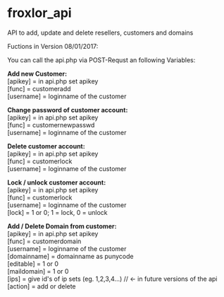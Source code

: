 # froxlor_api
API to add, update and delete resellers, customers and domains

Fuctions in Version 08/01/2017:<br>

<p>You can call the api.php via POST-Requst an following Variables:</p>

<b>Add new Customer:</b><br/>
	[apikey]	=	in api.php set apikey<br/>
	[func]		=	customeradd<br/>
	[username]	=	loginname of the customer<br/>

<b>Change password of customer account:</b><br/>
	[apikey]	=	in api.php set apikey<br/>
	[func]		=	customernewpasswd<br/>
	[username]	=	loginname of the customer<br/>

<b>Delete customer account:</b><br/>
	[apikey]	=	in api.php set apikey<br/>
	[func]		=	customerlock<br/>
	[username]	=	loginname of the customer<br/>

<b>Lock / unlock customer account:</b><br/>
	[apikey]	=	in api.php set apikey<br/>
	[func]		=	customerlock<br/>
	[username]	=	loginname of the customer<br/>
	[lock]		=	1 or 0; 1 = lock, 0 = unlock<br/>

<b>Add / Delete Domain from customer:</b><br/>
	[apikey]	=	in api.php set apikey<br/>
	[func]		=	customerdomain<br/>
	[username]	=	loginname of the customer<br/>
	[domainname]	=	domainname as punycode<br/>
	[editable]	=	1 or 0<br/>
	[maildomain]	=	1 or 0<br/>
  [ips]		=	give id's of ip sets (eg. 1,2,3,4...) // <- in future versions of the api<br/>
	[action]	=	add or delete<br/>
